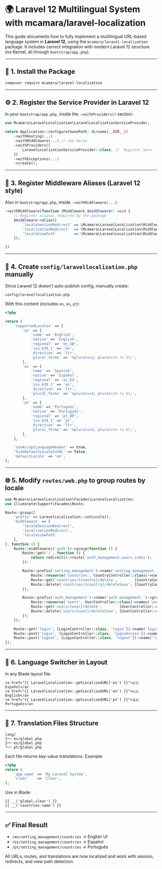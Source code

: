 # 🌍 Laravel 12 Multilingual System with mcamara/laravel-localization

This guide documents how to fully implement a multilingual URL-based language system in **Laravel 12**, using the `mcamara/laravel-localization` package. It includes correct integration with modern Laravel 12 structure (no Kernel, all through `bootstrap/app.php`).

---

## 🧩 1. Install the Package

```bash
composer require mcamara/laravel-localization
```

---

## ⚙️ 2. Register the Service Provider in Laravel 12

In your `bootstrap/app.php`, inside the `->withProviders()` section:

```php
use Mcamara\LaravelLocalization\LaravelLocalizationServiceProvider;

return Application::configure(basePath: dirname(__DIR__))
    ->withRouting(...)
    ->withMiddleware(...) // see below
    ->withProviders([
        LaravelLocalizationServiceProvider::class, //  Register here
    ])
    ->withExceptions(...)
    ->create();
```

---

## 🧱 3. Register Middleware Aliases (Laravel 12 style)

Also in `bootstrap/app.php`, inside `->withMiddleware(...)`:

```php
->withMiddleware(function (Middleware $middleware): void {
    // Register aliases required by the package
    $middleware->alias([
        'localeSessionRedirect' => \Mcamara\LaravelLocalization\Middleware\LocaleSessionRedirect::class,
        'localizationRedirect'  => \Mcamara\LaravelLocalization\Middleware\LaravelLocalizationRedirectFilter::class,
        'localeViewPath'        => \Mcamara\LaravelLocalization\Middleware\LaravelLocalizationViewPath::class,
    ]);

})
```

---

## 📁 4. Create `config/laravellocalization.php` manually

Since Laravel 12 doesn't auto-publish config, manually create:

```
config/laravellocalization.php
```

With this content (includes `en`, `es`, `pt`):

```php
<?php

return [
    'supportedLocales' => [
        'en' => [
            'name' => 'English',
            'native' => 'English',
            'regional' => 'en_GB',
            'iso_639_1' => 'en',
            'direction' => 'ltr',
            'plural_forms' => 'nplurals=2; plural=(n != 1);',
        ],
        'es' => [
            'name' => 'Spanish',
            'native' => 'Español',
            'regional' => 'es_ES',
            'iso_639_1' => 'es',
            'direction' => 'ltr',
            'plural_forms' => 'nplurals=2; plural=(n != 1);',
        ],
        'pt' => [
            'name' => 'Português',
            'native' => 'Português',
            'regional' => 'pt_BR',
            'iso_639_1' => 'pt',
            'direction' => 'ltr',
            'plural_forms' => 'nplurals=2; plural=(n != 1);',
        ],
    ],

    'useAcceptLanguageHeader' => true,
    'hideDefaultLocaleInURL' => false,
    'defaultLocale' => 'en',
];
```

---

## 🌐 5. Modify `routes/web.php` to group routes by locale

```php
use Mcamara\LaravelLocalization\Facades\LaravelLocalization;
use Illuminate\Support\Facades\Route;

Route::group([
    'prefix' => LaravelLocalization::setLocale(),
    'middleware' => [
        'localeSessionRedirect',
        'localizationRedirect',
        'localeViewPath'
    ],
], function () {
    Route::middleware(['auth'])->group(function () {
        Route::get('/', function () {
            return redirect()->route('auth_management.users.index');
        });

        Route::prefix('setting_management')->name('setting_management.')->group(function () {
            Route::resource('countries', CountryController::class)->names('countries');
            Route::get('countries/{country}/delete',        [CountryController::class, 'delete'])->name('countries.delete');
            Route::delete('countries/{country}/deleteSave', [CountryController::class, 'deleteSave'])->name('countries.deleteSave');
        });

        Route::prefix('auth_management')->name('auth_management.')->group(function () {
            Route::resource('users', UserController::class)->names('users');
            Route::get('users/{user}/delete',        [UserController::class, 'delete'])->name('users.delete');
            Route::delete('users/{user}/deleteSave', [UserController::class, 'deleteSave'])->name('users.deleteSave');
        });
    });

    Route::get('login', [LoginController::class, 'login'])->name('login');
    Route::post('login', [LoginController::class, 'loginAccess'])->name('login.post');
    Route::post('logout', [LoginController::class, 'logout'])->name('logout');
});
```

---

## 📝 6. Language Switcher in Layout

In any Blade layout file:

```blade
<a href="{{ LaravelLocalization::getLocalizedURL('es') }}">🇪🇸 Español</a>
<a href="{{ LaravelLocalization::getLocalizedURL('en') }}">🇺🇸 English</a>
<a href="{{ LaravelLocalization::getLocalizedURL('pt') }}">🇧🇷 Português</a>
```

---

## 📁 7. Translation Files Structure

```
lang/
├── en/global.php
├── es/global.php
└── pt/global.php
```

Each file returns key-value translations. Example:

```php
<?php
return [
    'app_name' => 'My Laravel System',
    'clear'    => 'Clear',
];
```

Use in Blade:

```blade
{{ __('global.clear') }}
{{ __('countries.name') }}
```

---

## ✅ Final Result

- `/en/setting_management/countries` → English UI  
- `/es/setting_management/countries` → Español  
- `/pt/setting_management/countries` → Português  

All URLs, routes, and translations are now localized and work with session, redirects, and view path detection.